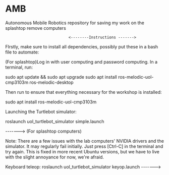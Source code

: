 # AMB
Autonomous Mobile Robotics repository for saving my work on the splashtop remove computers

                                <--------Instructions ------->

FIrstly, make sure to install all dependencies, possibly put these in a bash file to automate:

(For splashtop)Log in with user computing and password computing. In a terminal, run:

sudo apt update && sudo apt upgrade
sudo apt install ros-melodic-uol-cmp3103m ros-melodic-desktop

Then run to ensure that everything necessary for the workshop is installed:

sudo apt install ros-melodic-uol-cmp3103m


Launching the Turtlebot simulator:

roslaunch uol_turtlebot_simulator simple.launch


------->
(For splashtop computers)

Note: There are a few issues with the lab computers' NVIDIA drivers and the simulator. It may regularly fail initially. Just press [Ctrl-C] in the terminal and try again. This is fixed in more recent Ubuntu versions, but we have to live with the slight annoyance for now, we're afraid.

Keyboard teleop: roslaunch uol_turtlebot_simulator keyop.launch
------->
